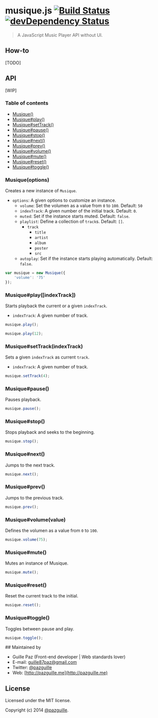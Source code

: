# musique.js [![Build Status](https://secure.travis-ci.org/pazguille/musique.png)](http://travis-ci.org/pazguille/musique) [![devDependency Status](https://david-dm.org/pazguille/musique/dev-status.png)](https://david-dm.org/pazguille/musique#info=devDependencies)

> A JavaScript Music Player API without UI.

## How-to
[TODO]

## API
[WIP]

### Table of contents

- [Musique()](#)
- [Musique#play()](#)
- [Musique#setTrack()](#)
- [Musique#pause()](#)
- [Musique#stop()](#)
- [Musique#next()](#)
- [Musique#prev()](#)
- [Musique#volume()](#)
- [Musique#mute()](#)
- [Musique#reset()](#)
- [Musique#toggle()](#)

### Musique(options)
Creates a new instance of `Musique`.
- `options`: A given options to customize an instance.
    - `volume`: Set the volumen as a value from `0` to `100`. Default: `50`
    - `indexTrack`: A given number of the initial track. Default: `0`.
    - `muted`: Set if the instance starts muted. Default: `false`.
    - `playlist`: Define a collection of `track`s. Default: `[]`.
        - `track`
            - `title`
            - `artist`
            - `album`
            - `poster`
            - `src`
    - `autoplay`: Set if the instance starts playing automatically. Default: `false`.

```js
var musique = new Musique({
    'volume': '75'
});
```

### Musique#play([indexTrack])
Starts playback the current or a given `indexTrack`.
- `indexTrack`: A given number of track.

```js
musique.play();
```

```js
musique.play(12);
```

### Musique#setTrack(indexTrack)
Sets a given `indexTrack` as current `track`.
- `indexTrack`: A given number of track.

```js
musique.setTrack(4);
```

### Musique#pause()
Pauses playback.

```js
musique.pause();
```

### Musique#stop()
Stops playback and seeks to the beginning.

```js
musique.stop();
```

### Musique#next()
Jumps to the next track.

```js
musique.next();
```

### Musique#prev()
Jumps to the previous track.

```js
musique.prev();
```

### Musique#volume(value)
Defines the volumen as a value from `0` to `100`.

```js
musique.volume(75);
```

### Musique#mute()
Mutes an instance of Musique.

```js
musique.mute();
```

### Musique#reset()
Reset the current track to the initial.

```js
musique.reset();
```

### Musique#toggle()
Toggles between pause and play.

```js
musique.toggle();
```

## Maintained by
- Guille Paz (Front-end developer | Web standards lover)
- E-mail: [guille87paz@gmail.com](mailto:guille87paz@gmail.com)
- Twitter: [@pazguille](http://twitter.com/pazguille)
- Web: [http://pazguille.me](http://pazguille.me)

## License
Licensed under the MIT license.

Copyright (c) 2014 [@pazguille](http://twitter.com/pazguille).
